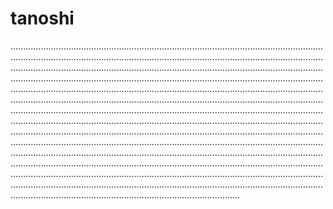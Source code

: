 # tanoshi
...................................................................................................................................................................................................................................................................................................................................................................................................................................................................................................................................................................................................................................................................................................................................................................................................................................................................................................................................................................................................................................................................................................................................................................................................................................................................................................................................................................................................................................................................................................................................................................................................................................................................................................................................................................................................................................................................................................